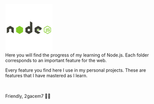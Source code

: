 <a href="https://nodejs.org" target="_blank"> <img src="https://raw.githubusercontent.com/devicons/devicon/master/icons/nodejs/nodejs-original-wordmark.svg" alt="nodejs" width="150" height="150"/> </a> <br>
Here you will find the progress of my learning of Node.js. Each folder corresponds to an important feature for the web. <br>

Every feature you find here I use in my personal projects.  These are features that I have mastered as I learn.



<br> <br> Friendly, 2gacem7 👨‍💻 <br>

